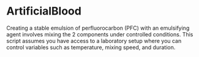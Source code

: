 # ArtificialBlood
Creating a stable emulsion of perfluorocarbon (PFC) with an emulsifying agent involves mixing the 2  components under controlled conditions. This script assumes you have access to a laboratory setup where you can control variables such as temperature, mixing speed, and duration.
